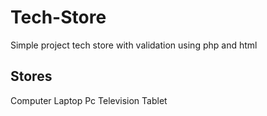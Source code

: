 # Tech-Store
Simple project tech store with validation using php and html 
## Stores 
Computer 
Laptop 
Pc 
Television 
Tablet
